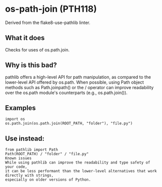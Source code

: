 # os-path-join (PTH118)
Derived from the flake8-use-pathlib linter.
## What it does
Checks for uses of os.path.join.
## Why is this bad?
pathlib offers a high-level API for path manipulation, as compared to
the lower-level API offered by os.path. When possible, using Path object
methods such as Path.joinpath() or the / operator can improve
readability over the os.path module's counterparts (e.g., os.path.join()).
## Examples
```
import os
os.path.join(os.path.join(ROOT_PATH, "folder"), "file.py")
```
## Use instead:
```
from pathlib import Path
Path(ROOT_PATH) / "folder" / "file.py"
Known issues
While using pathlib can improve the readability and type safety of your code,
it can be less performant than the lower-level alternatives that work directly with strings,
especially on older versions of Python.
```